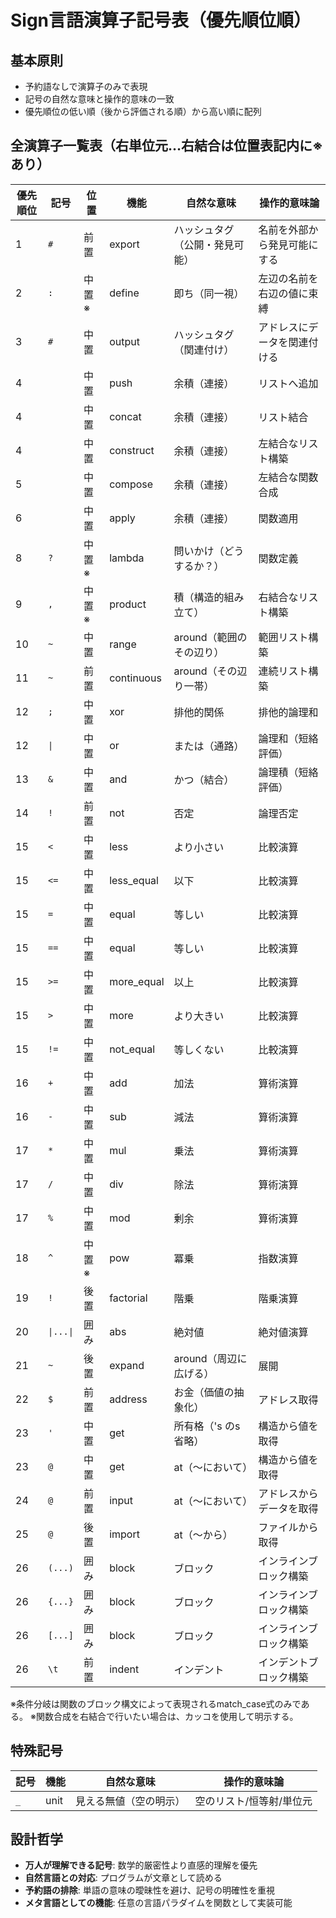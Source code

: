 # Sign言語演算子記号表（優先順位順）

## 基本原則
- 予約語なしで演算子のみで表現
- 記号の自然な意味と操作的意味の一致
- 優先順位の低い順（後から評価される順）から高い順に配列

## 全演算子一覧表（右単位元…右結合は位置表記内に※あり）

| 優先順位 | 記号 | 位置 | 機能 | 自然な意味 | 操作的意味論 |
|---------|------|------|------|-----------|-------------|
| 1 | `#` | 前置 | export | ハッシュタグ（公開・発見可能） | 名前を外部から発見可能にする |
| 2 | `:` | 中置※ | define | 即ち（同一視） | 左辺の名前を右辺の値に束縛 |
| 3 | `#` | 中置 | output | ハッシュタグ（関連付け） | アドレスにデータを関連付ける |
| 4 | ` ` | 中置 | push | 余積（連接） | リストへ追加 |
| 4 | ` ` | 中置 | concat | 余積（連接） | リスト結合 |
| 4 | ` ` | 中置 | construct | 余積（連接） | 左結合なリスト構築 |
| 5 | ` ` | 中置 | compose | 余積（連接） | 左結合な関数合成 |
| 6 | ` ` | 中置 | apply | 余積（連接） | 関数適用 |
| 8 | `?` | 中置※ | lambda | 問いかけ（どうするか？） | 関数定義 |
| 9 | `,` | 中置※ | product | 積（構造的組み立て） | 右結合なリスト構築 |
| 10 | `~` | 中置 | range | around（範囲のその辺り） | 範囲リスト構築 |
| 11 | `~` | 前置 | continuous | around（その辺り一帯） | 連続リスト構築 |
| 12 | `;` | 中置 | xor | 排他的関係 | 排他的論理和 |
| 12 | `\|` | 中置 | or | または（通路） | 論理和（短絡評価） |
| 13 | `&` | 中置 | and | かつ（結合） | 論理積（短絡評価） |
| 14 | `!` | 前置 | not | 否定 | 論理否定 |
| 15 | `<` | 中置 | less | より小さい | 比較演算 |
| 15 | `<=` | 中置 | less_equal | 以下 | 比較演算 |
| 15 | `=` | 中置 | equal | 等しい | 比較演算 |
| 15 | `==` | 中置 | equal | 等しい | 比較演算 |
| 15 | `>=` | 中置 | more_equal | 以上 | 比較演算 |
| 15 | `>` | 中置 | more | より大きい | 比較演算 |
| 15 | `!=` | 中置 | not_equal | 等しくない | 比較演算 |
| 16 | `+` | 中置 | add | 加法 | 算術演算 |
| 16 | `-` | 中置 | sub | 減法 | 算術演算 |
| 17 | `*` | 中置 | mul | 乗法 | 算術演算 |
| 17 | `/` | 中置 | div | 除法 | 算術演算 |
| 17 | `%` | 中置 | mod | 剰余 | 算術演算 |
| 18 | `^` | 中置※ | pow | 冪乗 | 指数演算 |
| 19 | `!` | 後置 | factorial | 階乗 | 階乗演算 |
| 20 | `\|...\|` | 囲み | abs | 絶対値 | 絶対値演算 |
| 21 | `~` | 後置 | expand | around（周辺に広げる） | 展開 |
| 22 | `$` | 前置 | address | お金（価値の抽象化） | アドレス取得 |
| 23 | `'` | 中置 | get | 所有格（'s のs省略） | 構造から値を取得 |
| 23 | `@` | 中置 | get | at（〜において） | 構造から値を取得 |
| 24 | `@` | 前置 | input | at（〜において） | アドレスからデータを取得 |
| 25 | `@` | 後置 | import | at（〜から） | ファイルから取得 |
| 26 | `(...)` | 囲み | block | ブロック | インラインブロック構築 |
| 26 | `{...}` | 囲み | block | ブロック | インラインブロック構築 |
| 26 | `[...]` | 囲み | block | ブロック | インラインブロック構築 |
| 26 | `\t` | 前置 | indent | インデント | インデントブロック構築 |

※条件分岐は関数のブロック構文によって表現されるmatch_case式のみである。
※関数合成を右結合で行いたい場合は、カッコを使用して明示する。


## 特殊記号

| 記号 | 機能 | 自然な意味 | 操作的意味論 |
|------|------|-----------|-------------|
| `_` | unit | 見える無値（空の明示） | 空のリスト/恒等射/単位元 |

## 設計哲学
- **万人が理解できる記号**: 数学的厳密性より直感的理解を優先
- **自然言語との対応**: プログラムが文章として読める
- **予約語の排除**: 単語の意味の曖昧性を避け、記号の明確性を重視
- **メタ言語としての機能**: 任意の言語パラダイムを関数として実装可能
